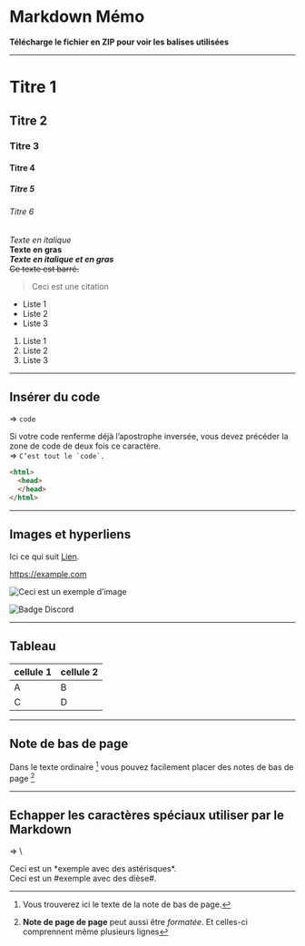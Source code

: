 # Markdown Mémo  

**Télécharge le fichier en ZIP pour voir les balises utilisées**

---------------  

#  Titre 1  
## Titre 2  
###  Titre 3  
#### Titre 4  
#####  Titre 5  
###### Titre 6  


*Texte en italique*  
**Texte en gras**   
***Texte en italique et en gras***   
~~Ce texte est barré.~~  
  
>Ceci est une citation

  
- Liste 1
- Liste 2
- Liste 3
  
1. Liste 1
2. Liste 2
3. Liste 3

-----------------

## Insérer du code  
=> `code`


Si votre code renferme déjà l’apostrophe inversée, vous devez précéder la zone de code de deux fois ce caractère.  
=> ``C’est tout le `code`.``


```html
<html>
  <head>
  </head>
</html>
```
------------
## Images et hyperliens

Ici ce qui suit [Lien](https://example.com/ "titre de lien optionnel").

<https://example.com>


![Ceci est un exemple d’image](https://encrypted-tbn0.gstatic.com/images?q=tbn:ANd9GcTWje_gjVcmi-wks5nTRnW_xv5W2l3MVnk7W1QDcZuhNg&s)

![Badge Discord](https://img.shields.io/badge/Discord-7289DA?style=for-the-badge&logo=discord&logoColor=white)

--------------------------
## Tableau  
  
|cellule 1|cellule 2|
|--------|--------|
|    A    |    B    |
|    C    |    D    |

--------------------------
## Note de bas de page

Dans le texte ordinaire [^1] vous pouvez facilement placer des notes de bas de page [^2]
[^1]: Vous trouverez ici le texte de la note de bas de page.
 [^2]: **Note de page de page** peut aussi être *formatée*.
Et celles-ci comprennent même plusieurs lignes

--------------------------
## Echapper les caractères spéciaux utiliser par le Markdown  
=> \  

Ceci est un \*exemple avec des astérisques\*.  
Ceci est un \#exemple avec des dièse\#.
